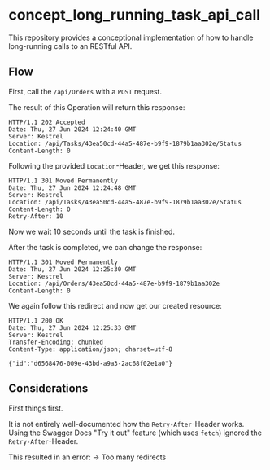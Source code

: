 # concept_long_running_task_api_call

This repository provides a conceptional implementation of how to handle long-running calls to an RESTful API.

## Flow

First, call the `/api/Orders` with a `POST` request.  

The result of this Operation will return this response:  

```
HTTP/1.1 202 Accepted
Date: Thu, 27 Jun 2024 12:24:40 GMT
Server: Kestrel
Location: /api/Tasks/43ea50cd-44a5-487e-b9f9-1879b1aa302e/Status
Content-Length: 0

```

Following the provided `Location`-Header, we get this response:  

```
HTTP/1.1 301 Moved Permanently
Date: Thu, 27 Jun 2024 12:24:48 GMT
Server: Kestrel
Location: /api/Tasks/43ea50cd-44a5-487e-b9f9-1879b1aa302e/Status
Content-Length: 0
Retry-After: 10

```

Now we wait 10 seconds until the task is finished.  

After the task is completed, we can change the response:  

```
HTTP/1.1 301 Moved Permanently
Date: Thu, 27 Jun 2024 12:25:30 GMT
Server: Kestrel
Location: /api/Orders/43ea50cd-44a5-487e-b9f9-1879b1aa302e
Content-Length: 0

```

We again follow this redirect and now get our created resource:  

```
HTTP/1.1 200 OK
Date: Thu, 27 Jun 2024 12:25:33 GMT
Server: Kestrel
Transfer-Encoding: chunked
Content-Type: application/json; charset=utf-8

{"id":"d6568476-009e-43bd-a9a3-2ac68f02e1a0"}
```

## Considerations

First things first.  

It is not entirely well-documented how the `Retry-After`-Header works.  
Using the Swagger Docs "Try it out" feature (which uses `fetch`) ignored the `Retry-After`-Header.  

This resulted in an error: → Too many redirects  
